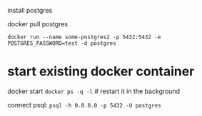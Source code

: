install postgres

docker pull postgres

`docker run --name some-postgres2 -p 5432:5432 -e POSTGRES_PASSWORD=test -d postgres`

# start existing docker container
docker start  `docker ps -q -l` # restart it in the background

connect psql:
`psql -h 0.0.0.0 -p 5432 -U postgres`
